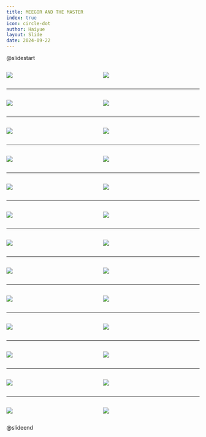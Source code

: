 ```yaml
---
title: MEEGOR AND THE MASTER
index: true
icon: circle-dot
author: Haiyue
layout: Slide
date: 2024-09-22
---
```

 
@slidestart

<div style="display:flex">
<div style="flex:1">

![](https://raw.githubusercontent.com/yclord/reading/refs/heads/master/english/Level-Y/MEEGOR%20AND%20THE%20MASTER/001.webp)
</div>
<div style="flex:1">

![](https://raw.githubusercontent.com/yclord/reading/refs/heads/master/english/Level-Y/MEEGOR%20AND%20THE%20MASTER/002.webp)
</div>
</div>

---

<div style="display:flex">
<div style="flex:1">

![](https://raw.githubusercontent.com/yclord/reading/refs/heads/master/english/Level-Y/MEEGOR%20AND%20THE%20MASTER/003.webp)
</div>
<div style="flex:1">

![](https://raw.githubusercontent.com/yclord/reading/refs/heads/master/english/Level-Y/MEEGOR%20AND%20THE%20MASTER/004.webp)
</div>
</div>

---

<div style="display:flex">
<div style="flex:1">

![](https://raw.githubusercontent.com/yclord/reading/refs/heads/master/english/Level-Y/MEEGOR%20AND%20THE%20MASTER/005.webp)
</div>
<div style="flex:1">

![](https://raw.githubusercontent.com/yclord/reading/refs/heads/master/english/Level-Y/MEEGOR%20AND%20THE%20MASTER/006.webp)
</div>
</div>

---

<div style="display:flex">
<div style="flex:1">

![](https://raw.githubusercontent.com/yclord/reading/refs/heads/master/english/Level-Y/MEEGOR%20AND%20THE%20MASTER/007.webp)
</div>
<div style="flex:1">

![](https://raw.githubusercontent.com/yclord/reading/refs/heads/master/english/Level-Y/MEEGOR%20AND%20THE%20MASTER/008.webp)
</div>
</div>

---

<div style="display:flex">
<div style="flex:1">

![](https://raw.githubusercontent.com/yclord/reading/refs/heads/master/english/Level-Y/MEEGOR%20AND%20THE%20MASTER/009.webp)
</div>
<div style="flex:1">

![](https://raw.githubusercontent.com/yclord/reading/refs/heads/master/english/Level-Y/MEEGOR%20AND%20THE%20MASTER/010.webp)
</div>
</div>

---

<div style="display:flex">
<div style="flex:1">

![](https://raw.githubusercontent.com/yclord/reading/refs/heads/master/english/Level-Y/MEEGOR%20AND%20THE%20MASTER/011.webp)
</div>
<div style="flex:1">

![](https://raw.githubusercontent.com/yclord/reading/refs/heads/master/english/Level-Y/MEEGOR%20AND%20THE%20MASTER/012.webp)
</div>
</div>

---

<div style="display:flex">
<div style="flex:1">

![](https://raw.githubusercontent.com/yclord/reading/refs/heads/master/english/Level-Y/MEEGOR%20AND%20THE%20MASTER/013.webp)
</div>
<div style="flex:1">

![](https://raw.githubusercontent.com/yclord/reading/refs/heads/master/english/Level-Y/MEEGOR%20AND%20THE%20MASTER/014.webp)
</div>
</div>

---

<div style="display:flex">
<div style="flex:1">

![](https://raw.githubusercontent.com/yclord/reading/refs/heads/master/english/Level-Y/MEEGOR%20AND%20THE%20MASTER/015.webp)
</div>
<div style="flex:1">

![](https://raw.githubusercontent.com/yclord/reading/refs/heads/master/english/Level-Y/MEEGOR%20AND%20THE%20MASTER/016.webp)
</div>
</div>

---

<div style="display:flex">
<div style="flex:1">

![](https://raw.githubusercontent.com/yclord/reading/refs/heads/master/english/Level-Y/MEEGOR%20AND%20THE%20MASTER/017.webp)
</div>
<div style="flex:1">

![](https://raw.githubusercontent.com/yclord/reading/refs/heads/master/english/Level-Y/MEEGOR%20AND%20THE%20MASTER/018.webp)
</div>
</div>

---

<div style="display:flex">
<div style="flex:1">

![](https://raw.githubusercontent.com/yclord/reading/refs/heads/master/english/Level-Y/MEEGOR%20AND%20THE%20MASTER/019.webp)
</div>
<div style="flex:1">

![](https://raw.githubusercontent.com/yclord/reading/refs/heads/master/english/Level-Y/MEEGOR%20AND%20THE%20MASTER/020.webp)
</div>
</div>

---

<div style="display:flex">
<div style="flex:1">

![](https://raw.githubusercontent.com/yclord/reading/refs/heads/master/english/Level-Y/MEEGOR%20AND%20THE%20MASTER/021.webp)
</div>
<div style="flex:1">

![](https://raw.githubusercontent.com/yclord/reading/refs/heads/master/english/Level-Y/MEEGOR%20AND%20THE%20MASTER/022.webp)
</div>
</div>

---

<div style="display:flex">
<div style="flex:1">

![](https://raw.githubusercontent.com/yclord/reading/refs/heads/master/english/Level-Y/MEEGOR%20AND%20THE%20MASTER/023.webp)
</div>
<div style="flex:1">

![](https://raw.githubusercontent.com/yclord/reading/refs/heads/master/english/Level-Y/MEEGOR%20AND%20THE%20MASTER/024.webp)
</div>
</div>

---

<div style="display:flex">
<div style="flex:1">

![](https://raw.githubusercontent.com/yclord/reading/refs/heads/master/english/Level-Y/MEEGOR%20AND%20THE%20MASTER/025.webp)
</div>
<div style="flex:1">

![](https://raw.githubusercontent.com/yclord/reading/refs/heads/master/english/Level-Y/MEEGOR%20AND%20THE%20MASTER/026.webp)
</div>
</div>

@slideend